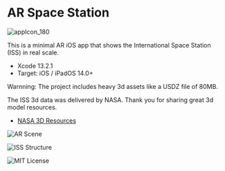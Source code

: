 # AR Space Station

![appIcon_180](https://user-images.githubusercontent.com/66309582/150626338-4ce982a3-3174-4c84-9b54-eba23b34c721.png)

This is a minimal AR iOS app that shows the International Space Station (ISS) in real scale.

- Xcode 13.2.1
- Target: iOS / iPadOS 14.0+

Warnning: The project includes heavy 3d assets like a USDZ file of 80MB.

The ISS 3d data was delivered by NASA. Thank you for sharing great 3d model resources.

- [NASA 3D Resources](https://nasa3d.arc.nasa.gov)

![AR Scene](https://user-images.githubusercontent.com/66309582/150626653-8710ca05-33ad-4df7-afc7-7398b2860a97.png)

![ISS Structure](https://user-images.githubusercontent.com/66309582/150626547-a0fd3e42-9308-481d-8d7e-9a08c3acf900.png)

![MIT License](http://img.shields.io/badge/license-MIT-blue.svg?style=flat)

